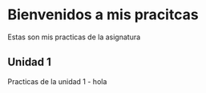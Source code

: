 # Bienvenidos a mis pracitcas

Estas son mis practicas de la asignatura

## Unidad 1
Practicas de la unidad 1
	- hola
